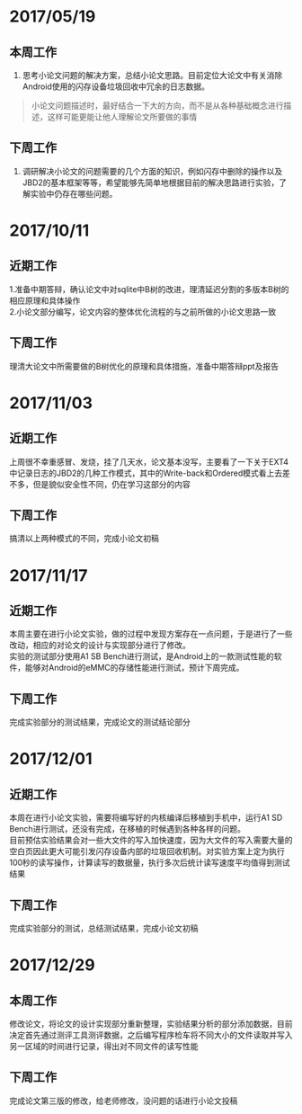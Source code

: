 # 2017/05/19
## 本周工作
1. 思考小论文问题的解决方案，总结小论文思路。目前定位大论文中有关消除Android使用的闪存设备垃圾回收中冗余的日志数据。

> 小论文问题描述时，最好结合一下大的方向，而不是从各种基础概念进行描述，这样可能更能让他人理解论文所要做的事情

## 下周工作
1. 调研解决小论文的问题需要的几个方面的知识，例如闪存中删除的操作以及JBD2的基本框架等等，希望能够先简单地根据目前的解决思路进行实验，了解实验中仍存在哪些问题。

# 2017/10/11
## 近期工作
1.准备中期答辩，确认论文中对sqlite中B树的改进，理清延迟分割的多版本B树的相应原理和具体操作    
2.小论文部分编写，论文内容的整体优化流程的与之前所做的小论文思路一致

## 下周工作
理清大论文中所需要做的B树优化的原理和具体措施，准备中期答辩ppt及报告

# 2017/11/03
## 近期工作
上周很不幸重感冒、发烧，挂了几天水，论文基本没写，主要看了一下关于EXT4中记录日志的JBD2的几种工作模式，其中的Write-back和Ordered模式看上去差不多，但是貌似安全性不同，仍在学习这部分的内容

## 下周工作
搞清以上两种模式的不同，完成小论文初稿

# 2017/11/17
## 近期工作
本周主要在进行小论文实验，做的过程中发现方案存在一点问题，于是进行了一些改动，相应的对论文的设计与实现部分进行了修改。    
实验的测试部分使用A1 SB Bench进行测试，是Android上的一款测试性能的软件，能够对Android的eMMC的存储性能进行测试，预计下周完成。
## 下周工作
完成实验部分的测试结果，完成论文的测试结论部分

# 2017/12/01
## 近期工作
本周在进行小论文实验，需要将编写好的内核编译后移植到手机中，运行A1 SD Bench进行测试，还没有完成，在移植的时候遇到各种各样的问题。    
目前预估实验结果会对一些大文件的写入加快速度，因为大文件的写入需要大量的空白页因此更大可能引发闪存设备内部的垃圾回收机制。对实验方案上定为执行100秒的读写操作，计算读写的数据量，执行多次后统计读写速度平均值得到测试结果
## 下周工作
完成实验部分的测试，总结测试结果，完成小论文初稿

# 2017/12/29
## 本周工作
修改论文，将论文的设计实现部分重新整理，实验结果分析的部分添加数据，目前决定首先通过测评工具测评数据，之后编写程序检车将不同大小的文件读取并写入另一区域的时间进行记录，得出对不同文件的读写性能
## 下周工作
完成论文第三版的修改，给老师修改，没问题的话进行小论文投稿
